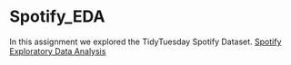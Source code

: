 # Spotify_EDA

In this assignment we explored the TidyTuesday Spotify Dataset.
<a href="https://github.com/Jainlo/Spotify_EDA"></a>
[Spotify Exploratory Data Analysis](./src/menu_report.html)  